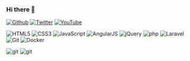 ### Hi there 👋

<p>
<a href="https://github.com/DatchLive" target="_blank"><img alt="Github" src="https://img.shields.io/badge/GitHub-%2312100E.svg?&style=for-the-badge&logo=Github&logoColor=white" /></a>
<a href="https://twitter.com/datchlive" target="_blank"><img alt="Twitter" src="https://img.shields.io/badge/twitter-%231DA1F2.svg?&style=for-the-badge&logo=twitter&logoColor=white" /></a>
<a href="https://www.youtube.com/user/datchlivetv" target="_blank"><img alt="YouTube" src="https://img.shields.io/badge/YouTube-DA1725.svg?&style=for-the-badge&logo=YouTube&logoColor=white" /></a>
</p>
<p>
 <img alt="HTML5" src="https://img.shields.io/badge/-HTML5-E34F26?style=flat-square&logo=HTML5&logoColor=white" />
 <img alt="CSS3" src="https://img.shields.io/badge/-CSS3-1572B6?style=flat-square&logo=CSS3&logoColor=white" />
 <img alt="JavaScript" src="https://img.shields.io/badge/-JavaScript-F7DF1E?style=flat-square&logo=JavaScript&logoColor=black" />
 <img alt="AngularJS" src="https://img.shields.io/badge/-AngularJS-E23237?style=flat-square&logo=AngularJS&logoColor=white" />
 <img alt="jQuery" src="https://img.shields.io/badge/-jQuery-0769AD?style=flat-square&logo=jQuery&logoColor=white" />
 <img alt="php" src="https://img.shields.io/badge/-php-777BB4?style=flat-square&logo=PHP&logoColor=white" />
 <img alt="Laravel" src="https://img.shields.io/badge/-Laravel-FF2D20?style=flat-square&logo=Laravel&logoColor=white" />
 <img alt="Git" src="https://img.shields.io/badge/-Git-F05032?style=flat-square&logo=git&logoColor=white" />
 <img alt="Docker" src="https://img.shields.io/badge/-Docker-2496ED?style=flat-square&logo=Docker&logoColor=white" />
</p>
<p>
 <img alt="git" src="https://img.shields.io/badge/-React-61DAFB?style=flat-square&logo=React&logoColor=black" />
 <img alt="git" src="https://img.shields.io/badge/-Next.js-000000?style=flat-square&logo=Next.js&logoColor=white" />
</p>
